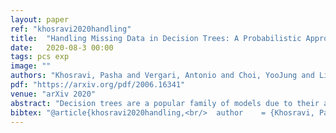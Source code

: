 ```yaml
---
layout: paper
ref: "khosravi2020handling"
title:  "Handling Missing Data in Decision Trees: A Probabilistic Approach"
date:   2020-08-3 00:00
tags: pcs exp
image: ""
authors: "Khosravi, Pasha and Vergari, Antonio and Choi, YooJung and Liang, Yitao and Van den Broeck, Guy"
pdf: "https://arxiv.org/pdf/2006.16341"
venue: "arXiv 2020"
abstract: "Decision trees are a popular family of models due to their attractive properties such as interpretability and ability to handle heterogeneous data. Concurrently, missing data is a prevalent occurrence that hinders performance of machine learning models. As such, handling missing data in decision trees is a well studied problem. In this paper, we tackle this problem by taking a probabilistic approach. At deployment time, we use tractable density estimators to compute the 'expected prediction' of our models. At learning time, we fine-tune parameters of already learned trees by minimizing their 'expected prediction loss' w.r.t. our density estimators. We provide brief experiments showcasing effectiveness of our methods compared to few baselines."
bibtex: "@article{khosravi2020handling,<br/>  author    = {Khosravi, Pasha and Vergari, Antonio and Choi, YooJung and Liang, Yitao and Van den Broeck, Guy},<br/>  title     = {Handling Missing Data in Decision Trees: {A} Probabilistic Approach},<br/>  journal   = {CoRR},<br/>  volume    = {abs/2006.16341},<br/>  year      = {2020}<br/>}"
---
```


